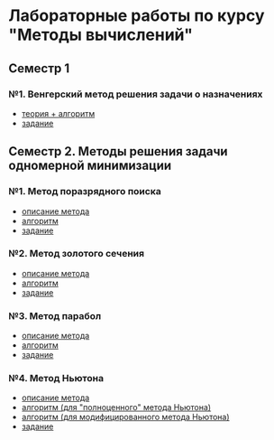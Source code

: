 # Лабораторные работы по курсу "Методы вычислений"
## Семестр 1
### №1. Венгерский метод решения задачи о назначениях
* [теория + алгоритм](https://github.com/ONDubovickaya/bmstu-CM/blob/main/1%20sem/theory.pdf) <br />
* [задание](https://github.com/ONDubovickaya/bmstu-CM/blob/main/1%20sem/README.md) <br />
## Семестр 2. Методы решения задачи одномерной минимизации
### №1. Метод поразрядного поиска
* [описание метода](https://github.com/ONDubovickaya/bmstu-CM/blob/main/2%20sem/lab%201/theory.pdf) <br />
* [алгоритм](https://github.com/ONDubovickaya/bmstu-CM/blob/main/2%20sem/lab%201/algorithm.jpg) <br />
* [задание](https://github.com/ONDubovickaya/bmstu-CM/blob/main/2%20sem/lab%201/README.md) <br />
### №2. Метод золотого сечения
* [описание метода](https://github.com/ONDubovickaya/bmstu-CM/blob/main/2%20sem/lab%202/theory.pdf) <br />
* [алгоритм](https://github.com/ONDubovickaya/bmstu-CM/blob/main/2%20sem/lab%202/algorithm.jpg) <br />
* [задание](https://github.com/ONDubovickaya/bmstu-CM/blob/main/2%20sem/lab%202/README.md) <br />
### №3. Метод парабол
* [описание метода](https://github.com/ONDubovickaya/bmstu-CM/blob/main/2%20sem/lab%203/theory.pdf) <br />
* [алгоритм](https://github.com/ONDubovickaya/bmstu-CM/blob/main/2%20sem/lab%203/algorithm.jpg) <br />
* [задание](https://github.com/ONDubovickaya/bmstu-CM/blob/main/2%20sem/lab%203/README.md) <br />
### №4. Метод Ньютона
* [описание метода](https://github.com/ONDubovickaya/bmstu-CM/blob/main/2%20sem/lab%204/theory.pdf) <br />
* [алгоритм (для "полноценного" метода Ньютона)](https://github.com/ONDubovickaya/bmstu-CM/blob/main/2%20sem/lab%204/algorithm_full.jpg) <br />
* [алгоритм (для модифицированного метода Ньютона)](https://github.com/ONDubovickaya/bmstu-CM/blob/main/2%20sem/lab%204/algorithm_modif.jpg) <br />
* [задание](https://github.com/ONDubovickaya/bmstu-CM/blob/main/2%20sem/lab%204/README.md) <br />
